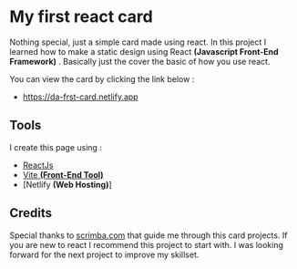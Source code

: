 # My first react card

Nothing special, just a simple card made using react. In this project I learned how to make a static design using React **(Javascript Front-End Framework)** . Basically just the cover the basic of how you use react.

You can view the card by clicking the link below :

- https://da-frst-card.netlify.app

## Tools

I create this page using :

- [ReactJs](https://reactjs.org/)
- [Vite **(Front-End Tool)**](https://vitejs.dev/)
- [Netlify **(Web Hosting)**]

## Credits

Special thanks to [scrimba.com](https://scrimba.com/learn/learnreact) that guide me through this card projects. If you are new to react I recommend this project to start with. I was looking forward for the next project to improve my skillset.
